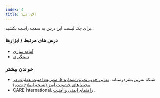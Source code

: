```yaml
---
index: 4
title: الان جی؟
---
```

برای چک لیست این درس به سمت راست بکشید.

### درس های مرتبط / ابزارها

*   [آماده سازی](umbrella://travel/preparation)
*   [دستگیری](umbrella://incident-response/arrests)

### خواندن بیشتر

*   شبکه تمرین بشردوستانه، [تمرین خوب تمرین شماره 8: مدیریت امنیت عملیات در محیط های خشونت آمیز (نسخه اصلاح شده)](www.odihpn.org/download/gpr_8_revised2pdf).
*   CARE International، [راهنمای ایمنی و امنیت](https://www.eisf.eu/wp-content/uploads/2014/09/0614-Macpherson-2004-CARE-International-Safety-and-Security-Handbook.pdf) .